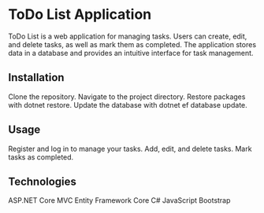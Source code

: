 # ToDo List Application
ToDo List is a web application for managing tasks. Users can create, edit, and delete tasks, as well as mark them as completed. The application stores data in a database and provides an intuitive interface for task management.

## Installation
Clone the repository.
Navigate to the project directory.
Restore packages with dotnet restore.
Update the database with dotnet ef database update.

## Usage
Register and log in to manage your tasks.
Add, edit, and delete tasks.
Mark tasks as completed.

## Technologies
ASP.NET Core MVC
Entity Framework Core
C#
JavaScript
Bootstrap
